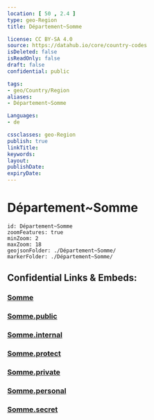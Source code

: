 ```yaml
---
location: [ 50 , 2.4 ] 
type: geo-Region
title: Département~Somme

license: CC BY-SA 4.0
source: https://datahub.io/core/country-codes
isDeleted: false
isReadOnly: false
draft: false
confidential: public

tags:
- geo/Country/Region
aliases:
- Département~Somme

Languages:
- de

cssclasses: geo-Region
publish: true
linkTitle: 
keywords: 
layout: 
publishDate: 
expiryDate: 
---
```


# Département~Somme

```leaflet
id: Département~Somme
zoomFeatures: true 
minZoom: 2 
maxZoom: 18
geojsonFolder: ./Département~Somme/
markerFolder: ./Département~Somme/
```


## Confidential Links & Embeds: 

### [Somme](/_Standards/Earth/Continent/Europe/Europe~West/France/regions~France/Hauts-de-France/departments~Hauts-de-France/Somme.md) 

### [Somme.public](/_public/Earth/Continent/Europe/Europe~West/France/regions~France/Hauts-de-France/departments~Hauts-de-France/Somme.public.md) 

### [Somme.internal](/_internal/Earth/Continent/Europe/Europe~West/France/regions~France/Hauts-de-France/departments~Hauts-de-France/Somme.internal.md) 

### [Somme.protect](/_protect/Earth/Continent/Europe/Europe~West/France/regions~France/Hauts-de-France/departments~Hauts-de-France/Somme.protect.md) 

### [Somme.private](/_private/Earth/Continent/Europe/Europe~West/France/regions~France/Hauts-de-France/departments~Hauts-de-France/Somme.private.md) 

### [Somme.personal](/_personal/Earth/Continent/Europe/Europe~West/France/regions~France/Hauts-de-France/departments~Hauts-de-France/Somme.personal.md) 

### [Somme.secret](/_secret/Earth/Continent/Europe/Europe~West/France/regions~France/Hauts-de-France/departments~Hauts-de-France/Somme.secret.md)

